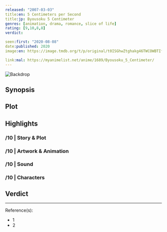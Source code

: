 ```yaml
---
released: "2007-03-03"
title:en: 5 Centimeters per Second
title:jp: Byousoku 5 Centimeter
genres: [animation, drama, romance, slice of life]
rating: [9,10,8,8]
verdict:

seen:first: "2020-08-08"
date:published: 2020
image:en: https://image.tmdb.org/t/p/original/t0ISGhwZtghakg46TWCOWBTIflZ.jpg

link:mal: https://myanimelist.net/anime/1689/Byousoku_5_Centimeter/
---
```


![Backdrop]()

## Synopsis

## Plot

## Highlights

### /10 | Story & Plot

### /10 | Artwork & Animation

### /10 | Sound

### /10 | Characters

## Verdict

<!-- SPOILERS -->

<!-- CLOSING -->

---
Reference(s):

- 1
- 2

